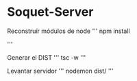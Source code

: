 # Soquet-Server

Reconstruír módulos de node
'''
npm install

'''

Generar el DIST
'''
tsc -w
'''

Levantar servidor
'''
nodemon dist/
'''
